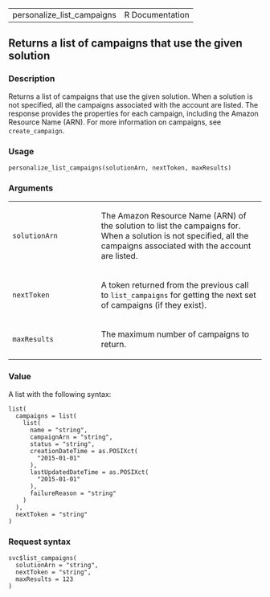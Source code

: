 <table style="width: 100%;">
<tbody>
<tr class="odd">
<td>personalize_list_campaigns</td>
<td style="text-align: right;">R Documentation</td>
</tr>
</tbody>
</table>

## Returns a list of campaigns that use the given solution

### Description

Returns a list of campaigns that use the given solution. When a solution
is not specified, all the campaigns associated with the account are
listed. The response provides the properties for each campaign,
including the Amazon Resource Name (ARN). For more information on
campaigns, see `create_campaign`.

### Usage

    personalize_list_campaigns(solutionArn, nextToken, maxResults)

### Arguments

<table>
<colgroup>
<col style="width: 35%" />
<col style="width: 65%" />
</colgroup>
<tbody>
<tr class="odd">
<td><code
id="personalize_list_campaigns_:_solutionArn">solutionArn</code></td>
<td><p>The Amazon Resource Name (ARN) of the solution to list the
campaigns for. When a solution is not specified, all the campaigns
associated with the account are listed.</p></td>
</tr>
<tr class="even">
<td><code
id="personalize_list_campaigns_:_nextToken">nextToken</code></td>
<td><p>A token returned from the previous call to
<code>list_campaigns</code> for getting the next set of campaigns (if
they exist).</p></td>
</tr>
<tr class="odd">
<td><code
id="personalize_list_campaigns_:_maxResults">maxResults</code></td>
<td><p>The maximum number of campaigns to return.</p></td>
</tr>
</tbody>
</table>

### Value

A list with the following syntax:

    list(
      campaigns = list(
        list(
          name = "string",
          campaignArn = "string",
          status = "string",
          creationDateTime = as.POSIXct(
            "2015-01-01"
          ),
          lastUpdatedDateTime = as.POSIXct(
            "2015-01-01"
          ),
          failureReason = "string"
        )
      ),
      nextToken = "string"
    )

### Request syntax

    svc$list_campaigns(
      solutionArn = "string",
      nextToken = "string",
      maxResults = 123
    )
